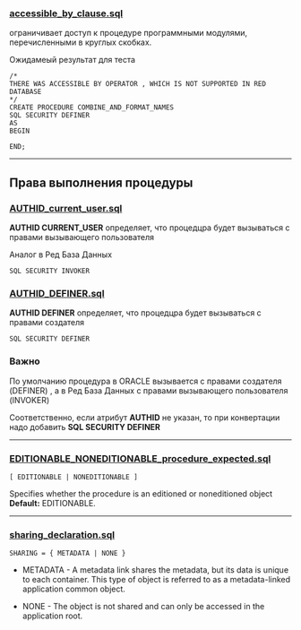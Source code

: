 ### [accessible_by_clause.sql](accessible_by_clause.sql)

ограничивает доступ к процедуре программными модулями, перечисленными в круглых скобках. 

Ожидамеый результат для теста 

    /*
    THERE WAS ACCESSIBLE BY OPERATOR , WHICH IS NOT SUPPORTED IN RED DATABASE
    */
    CREATE PROCEDURE COMBINE_AND_FORMAT_NAMES
    SQL SECURITY DEFINER
    AS
    BEGIN
    
    END;

-------------------------------------------------------------
## Права выполнения процедуры

### [AUTHID_current_user.sql](AUTHID_current_user.sql)

**AUTHID CURRENT_USER** определяет, что процедцра будет вызываться с правами вызывающего пользователя

Аналог в Ред База Данных

    SQL SECURITY INVOKER

### [AUTHID_DEFINER.sql](AUTHID_DEFINER.sql)

**AUTHID DEFINER** определяет, что процедцра будет вызываться с правами создателя

    SQL SECURITY DEFINER

### Важно 

По умолчанию процедура в ORACLE вызывается с правами создателя (DEFINER) , а в Ред База Данных
с правами вызывающего пользователя (INVOKER)

Соответственно, если атрибут **AUTHID** не указан, то при конвертации надо добавить **SQL SECURITY DEFINER**

-------------------------------------------------------------

### [EDITIONABLE_NONEDITIONABLE_procedure_expected.sql](EDITIONABLE_NONEDITIONABLE_procedure_expected.sql)

    [ EDITIONABLE | NONEDITIONABLE ]

Specifies whether the procedure is an editioned or noneditioned object
**Default:** EDITIONABLE.

-------------------------------------------------------------

### [sharing_declaration.sql](sharing_declaration.sql)

    SHARING = { METADATA | NONE }

* METADATA - A metadata link shares the metadata, but its data is unique to each container. This type of object is referred to as a metadata-linked application common object.

* NONE - The object is not shared and can only be accessed in the application root.

